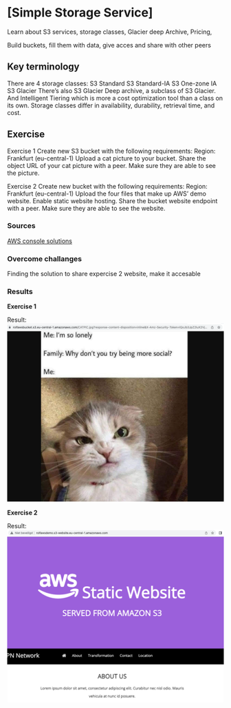 # [Simple Storage Service]

Learn about S3 services, storage classes, Glacier deep Archive, Pricing, 

Build buckets, fill them with data, give acces and share with other peers

## Key terminology

There are 4 storage classes:
S3 Standard
S3 Standard-IA
S3 One-zone IA
S3 Glacier
There’s also S3 Glacier Deep archive, a subclass of S3 Glacier. And Intelligent Tiering which is more a cost optimization tool than a class on its own.
Storage classes differ in availability, durability, retrieval time, and cost.

## Exercise
Exercise 1
Create new S3 bucket with the following requirements:
Region: Frankfurt (eu-central-1)
Upload a cat picture to your bucket.
Share the object URL of your cat picture with a peer. Make sure they are able to see the picture.

Exercise 2
Create new bucket with the following requirements:
Region: Frankfurt (eu-central-1)
Upload the four files that make up AWS’ demo website.
Enable static website hosting.
Share the bucket website endpoint with a peer. Make sure they are able to see the website.


### Sources
[AWS console solutions](https://eu-central-1.console.aws.amazon.com/console/home?region=eu-central-1#)

### Overcome challanges
Finding the solution to share expercise 2 website,  make it accesable
### Results

**Exercise 1**

Result:
![catpic](../00_includes/catpic.png)

**Exercise 2**
 
Result: 
![s3website](../00_includes/Websites3.png)

